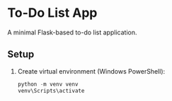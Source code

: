 # To-Do List App

A minimal Flask-based to-do list application.

## Setup

1. Create virtual environment (Windows PowerShell):
   ```powershell
   python -m venv venv
   venv\Scripts\activate
